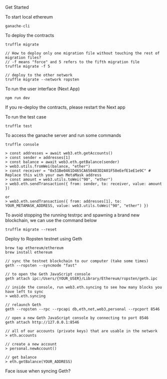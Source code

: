 Get Started

To start local ethereum
```
ganache-cli 
```

To deploy the contracts
```
truffle migrate

// How to deploy only one migration file without touching the rest of migration files?
// -f means "force" and 5 refers to the fifth migration file
truffle migrate -f 5

// deploy to the other network
truffle migrate --network ropsten
```

To run the user interface (Next App)
```
npm run dev
```
If you re-deploy the contracts, please restart the Next app

To run the test case
```
truffle test
```

To access the ganache server and run some commands
```
truffle console
```

```truffle
> const addresses = await web3.eth.getAccounts()
> const sender = addresses[1]
> const balance = await web3.eth.getBalance(sender)
> web3.utils.fromWei(balance, "ether")
> const receiver = "0x51Be0461D465CA650483D2A01F58eEefE1eE1e9C" # Replace this with your own MetaMask address
> const amount = web3.utils.toWei("90", "ether")
> web3.eth.sendTransaction({ from: sender, to: receiver, value: amount })

or 
> web3.eth.sendTransaction({ from: addresses[1], to: YOUR_METAMASK_ADDRESS, value: web3.utils.toWei("90", "ether") })

```

To avoid stopping the running testrpc and spawning a brand new blockchain, we can use the command below
```
truffle migrate --reset
```

Deploy to Ropsten testnet using Geth
```
brew tap ethereum/ethereum
brew install ethereum

// sync the testnet blockchain to our computer (take some times)
geth --ropsten --syncmode "fast" 

// to open the Geth JavaScript console
geth attach ipc:/Users/{YOUR_USER}/Library/Ethereum/ropsten/geth.ipc

// inside the console, run web3.eth.syncing to see how many blocks you have left to sync
> web3.eth.syncing

// relaunch Geth
geth --ropsten --rpc --rpcapi db,eth,net,web3,personal --rpcport 8546

// open a new Geth JavaScript console by connecting to port 8546
geth attach http://127.0.0.1:8546

// all of our accounts (private keys) that are usable in the network
> eth.accounts

// create a new account
> personal.newAccount() 

// get balance
> eth.getBalance(YOUR_ADDRESS)
```

Face issue when syncing Geth?

